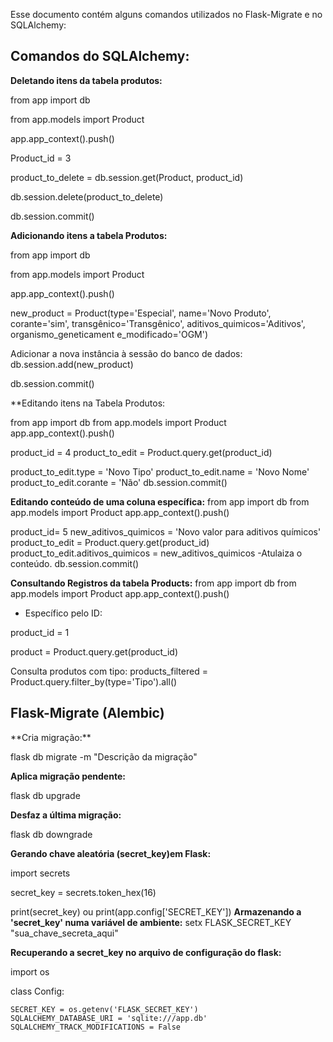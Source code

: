 Esse documento contém alguns comandos utilizados no Flask-Migrate e no SQLAlchemy:
<h2>Comandos do SQLAlchemy:</h2>

**Deletando itens da tabela produtos:**

from app import db

from app.models import Product

 app.app_context().push()

Product_id = 3

product_to_delete = db.session.get(Product, product_id)

db.session.delete(product_to_delete)

db.session.commit()


**Adicionando itens a tabela Produtos:**

from app import db

from app.models import Product

 app.app_context().push()
 
new_product = Product(type='Especial', name='Novo Produto',  corante='sim', transgênico='Transgênico', aditivos_quimicos='Aditivos', organismo_geneticament
e_modificado='OGM')

Adicionar a nova instância à sessão do banco de dados:
db.session.add(new_product)

db.session.commit()

**Editando itens na Tabela Produtos:

from app import db
from app.models import Product
app.app_context().push()

product_id = 4
product_to_edit = Product.query.get(product_id)

product_to_edit.type = 'Novo Tipo'
product_to_edit.name = 'Novo Nome'
product_to_edit.corante = 'Não'
db.session.commit()

**Editando conteúdo de uma coluna específica:**
from app import db
from app.models import Product
app.app_context().push()

product_id= 5
new_aditivos_quimicos = 'Novo valor para aditivos químicos'
product_to_edit = Product.query.get(product_id)
product_to_edit.aditivos_quimicos = new_aditivos_quimicos -Atulaiza o conteúdo.
db.session.commit()

**Consultando Registros da tabela Products:**
from app import db
from app.models import Product
app.app_context().push()
- Específico pelo ID:

product_id = 1

product = Product.query.get(product_id)

Consulta produtos com tipo:
products_filtered = Product.query.filter_by(type='Tipo').all()


<h2>Flask-Migrate (Alembic)</h2>
**Cria migração:**

flask db migrate -m "Descrição da migração"

**Aplica migração pendente:**

flask db upgrade

**Desfaz a última migração:**

flask db downgrade

**Gerando chave aleatória (secret_key)em Flask:**

 import secrets

secret_key = secrets.token_hex(16)

 print(secret_key)
 ou
 print(app.config['SECRET_KEY'])
**Armazenando a 'secret_key' numa variável de ambiente:**
setx FLASK_SECRET_KEY "sua_chave_secreta_aqui"

**Recuperando a secret_key no arquivo de configuração do flask:**

import os

class Config:

    SECRET_KEY = os.getenv('FLASK_SECRET_KEY')
    SQLALCHEMY_DATABASE_URI = 'sqlite:///app.db'
    SQLALCHEMY_TRACK_MODIFICATIONS = False


